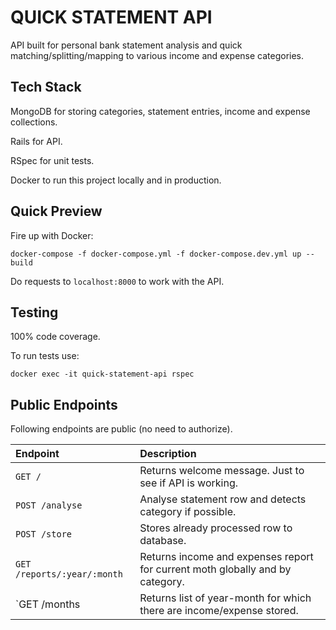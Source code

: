 QUICK STATEMENT API
===================

API built for personal bank statement analysis and quick matching/splitting/mapping to various income and expense categories.

Tech Stack
----------

MongoDB for storing categories, statement entries, income and expense collections.

Rails for API.

RSpec for unit tests.

Docker to run this project locally and in production.

Quick Preview
-------------

Fire up with Docker:

    docker-compose -f docker-compose.yml -f docker-compose.dev.yml up --build

Do requests to `localhost:8000` to work with the API.

Testing
-------

100% code coverage.

To run tests use:

    docker exec -it quick-statement-api rspec

Public Endpoints
----------------

Following endpoints are public (no need to authorize).

| Endpoint                     | Description                                                                   |
|:-----------------------------|:------------------------------------------------------------------------------|
| `GET /`                      | Returns welcome message. Just to see if API is working.                       |
| `POST /analyse`              | Analyse statement row and detects category if possible.                       |
| `POST /store`                | Stores already processed row to database.                                     |
| `GET /reports/:year/:month`  | Returns income and expenses report for current moth globally and by category. |
| `GET /months                 | Returns list of year-month for which there are income/expense stored.         |
